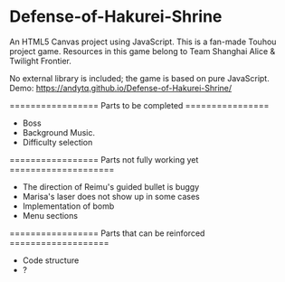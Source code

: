 # Defense-of-Hakurei-Shrine
An HTML5 Canvas project using JavaScript. 
This is a fan-made Touhou project game.
Resources in this game belong to Team Shanghai Alice & Twilight Frontier.

No external library is included; the game is based on pure JavaScript.
Demo: https://andytq.github.io/Defense-of-Hakurei-Shrine/

================= Parts to be completed ================
- Boss
- Background Music.
- Difficulty selection

================= Parts not fully working yet ====================
- The direction of Reimu's guided bullet is buggy
- Marisa's laser does not show up in some cases
- Implementation of bomb
- Menu sections

================= Parts that can be reinforced ===================
- Code structure
- ?
